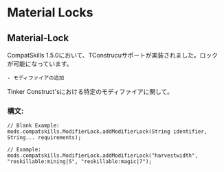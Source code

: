 # Material Locks

## Material-Lock

CompatSkills 1.5.0において、TConstrucuサポートが実装されました。ロックが可能になっています。

    - モディファイアの追加
    

Tinker Construct'sにおける特定のモディファイアに関して。

### 構文:

    // Blank Example:
    mods.compatskills.ModifierLock.addModifierLock(String identifier, String... requirements);
    
    // Example:
    mods.compatskills.ModifierLock.addModifierLock("harvestwidth", "reskillable:mining|5", "reskillable:magic|7");